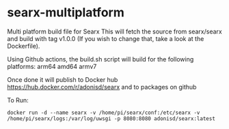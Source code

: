 # searx-multiplatform
Multi platform build file for Searx
This will fetch the source from searx/searx and build with tag v1.0.0 (If you wish to change that, take a look at the Dockerfile).

Using Github actions, the build.sh script will build for the following platforms: 
arm64
amd64
armv7 

Once done it will publish to Docker hub https://hub.docker.com/r/adonisd/searx and to packages on github


To Run:

`docker run -d --name searx -v /home/pi/searx/conf:/etc/searx -v /home/pi/searx/logs:/var/log/uwsgi -p 8080:8080 adonisd/searx:latest`
